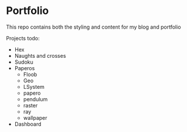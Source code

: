 # Portfolio

This repo contains both the styling and content for my blog and portfolio

Projects todo:
- Hex
- Naughts and crosses
- Sudoku
- Paperos
  - Floob
  - Geo
  - LSystem
  - papero
  - pendulum
  - raster
  - ray
  - wallpaper
- Dashboard